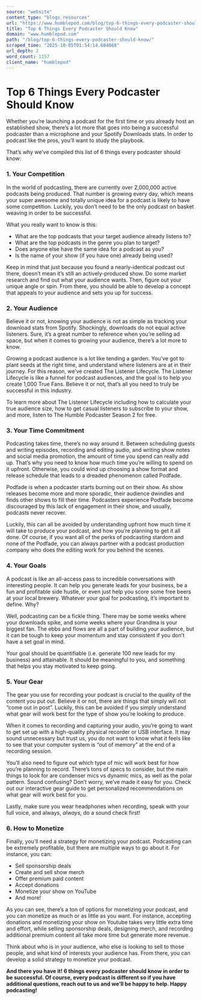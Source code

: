 ```yaml
---
source: "website"
content_type: "blogs_resources"
url: "https://www.humblepod.com/blog/top-6-things-every-podcaster-should-know/"
title: "Top 6 Things Every Podcaster Should Know"
domain: "www.humblepod.com"
path: "/blog/top-6-things-every-podcaster-should-know/"
scraped_time: "2025-10-05T01:54:14.684068"
url_depth: 2
word_count: 1157
client_name: "humblepod"
---
```


# Top 6 Things Every Podcaster Should Know

Whether you’re launching a podcast for the first time or you already host an established show, there’s a lot more that goes into being a successful podcaster than a microphone and your Spotify Downloads stats. In order to podcast like the pros, you’ll want to study the playbook.

That’s why we’ve compiled this list of 6 things every podcaster should know:

### 1. Your Competition

In the world of podcasting, there are currently over 2,000,000 active podcasts being produced. That number is growing every day, which means your super awesome and totally unique idea for a podcast is likely to have some competition. Luckily, you don’t need to be the only podcast on basket weaving in order to be successful.

What you really want to know is this:

* What are the top podcasts that your target audience already listens to?
* What are the top podcasts in the genre you plan to target?
* Does anyone else have the same idea for a podcast as you?
* Is the name of your show (if you have one) already being used?

Keep in mind that just because you found a nearly-identical podcast out there, doesn’t mean it’s still an actively-produced show. Do some market research and find out what your audience wants. Then, figure out your unique angle or spin. From there, you should be able to develop a concept that appeals to your audience and sets you up for success.

### 2. Your Audience

Believe it or not, knowing your audience is not as simple as tracking your download stats from Spotify. Shockingly, downloads do not equal active listeners. Sure, it’s a great number to reference when you’re selling ad space, but when it comes to growing your audience, there’s a lot more to know.

Growing a podcast audience is a lot like tending a garden. You’ve got to plant seeds at the right time, and understand where listeners are at in their journey. For this reason, we’ve created The Listener Lifecycle. The Listener Lifecycle is like a funnel for podcast audiences, and the goal is to help you create 1,000 True Fans. Believe it or not, that’s all you need to truly be successful in this industry.

To learn more about The Listener Lifecycle including how to calculate your true audience size, how to get casual listeners to subscribe to your show, and more, listen to The Humble Podcaster Season 2 for free.

### 3. Your Time Commitment

Podcasting takes time, there’s no way around it. Between scheduling guests and writing episodes, recording and editing audio, and writing show notes and social media promotion, the amount of time you spend can really add up. That’s why you need to know how much time you’re willing to spend on it upfront. Otherwise, you could wind up choosing a show format and release schedule that leads to a dreaded phenomenon called Podfade.

Podfade is when a podcaster starts burning out on their show. As show releases become more and more sporadic, their audience dwindles and finds other shows to fill their time. Podcasters experience Podfade become discouraged by this lack of engagement in their show, and usually, podcasts never recover.

Luckily, this can all be avoided by understanding upfront how much time it will take to produce your podcast, and how you’re planning to get it all done. Of course, if you want all of the perks of podcasting stardom and none of the Podfade, you can always partner with a podcast production company who does the editing work for you behind the scenes.

### 4. Your Goals

A podcast is like an all-access pass to incredible conversations with interesting people. It can help you generate leads for your business, be a fun and profitable side hustle, or even just help you score some free beers at your local brewery. Whatever your goal for podcasting, it’s important to define. Why?

Well, podcasting can be a fickle thing. There may be some weeks where your downloads spike, and some weeks where your Grandma is your biggest fan. The ebbs and flows are all a part of building your audience, but it can be tough to keep your momentum and stay consistent if you don’t have a set goal in mind.

Your goal should be quantifiable (i.e. generate 100 new leads for my business) and attainable. It should be meaningful to you, and something that helps you stay motivated to keep going.

### 5. Your Gear

The gear you use for recording your podcast is crucial to the quality of the content you put out. Believe it or not, there are things that simply will not “come out in post”. Luckily, this can be avoided if you simply understand what gear will work best for the type of show you’re looking to produce.

When it comes to recording and capturing your audio, you’re going to want to get set up with a high-quality physical recorder or USB interface. It may sound unnecessary but trust us, you do not want to know what it feels like to see that your computer system is “out of memory” at the end of a recording session.

You’ll also need to figure out which type of mic will work best for how you’re planning to record. There’s tons of specs to consider, but the main things to look for are condenser mics vs dynamic mics, as well as the polar pattern. Sound confusing? Don’t worry, we’ve made it easy for you. Check out our interactive gear guide to get personalized recommendations on what gear will work best for you.

Lastly, make sure you wear headphones when recording, speak with your full voice, and always, _always,_ do a sound check first!

### 6. How to Monetize

Finally, you’ll need a strategy for monetizing your podcast. Podcasting can be extremely profitable, but there are multiple ways to go about it. For instance, you can:

* Sell sponsorship deals
* Create and sell show merch
* Offer premium paid content
* Accept donations
* Monetize your show on YouTube
* And more!

As you can see, there’s a ton of options for monetizing your podcast, and you can monetize as much or as little as you want. For instance, accepting donations and monetizing your show on Youtube takes very little extra time and effort, while selling sponsorship deals, designing merch, and recording additional premium content all take more time but generate more revenue.

Think about who is in your audience, who else is looking to sell to those people, and what kind of interests your audience has. From there, you can develop a solid strategy to monetize your podcast.

**And there you have it! 6 things every podcaster should know in order to be successful. Of course, every podcast is different so if you have additional questions, reach out to us and we’ll be happy to help. Happy podcasting!**